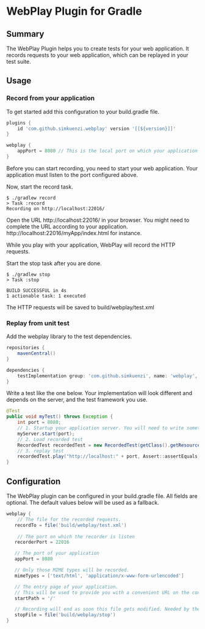 # WebPlay Plugin for Gradle

## Summary
The WebPlay Plugin helps you to create tests for your web application. 
It records requests to your web application, which can be replayed in your test suite.

## Usage
### Record from your application
To get started add this configuration to your build.gradle file.
```groovy 
plugins {
    id 'com.github.simkuenzi.webplay' version '[[${version}]]'
}   

webplay {
    appPort = 8080 // This is the local port on which your application runs. 
}
```

Before you can start recording, you need to start your web application. 
Your application must listen to the port configured above.

Now, start the record task.
```
$ ./gradlew record
> Task :record
Recording on http://localhost:22016/
```
Open the URL http://localhost:22016/ in your browser. You might need to complete the URL according to 
your application. http://localhost:22016/myApp/index.html for instance.

While you play with your application, WebPlay will record the HTTP requests.

Start the stop task after you are done.

```
$ ./gradlew stop
> Task :stop

BUILD SUCCESSFUL in 4s
1 actionable task: 1 executed
```

The HTTP requests will be saved to build/webplay/test.xml 

### Replay from unit test
Add the webplay library to the test dependencies.
```groovy
repositories {
    mavenCentral()
}

dependencies {
    testImplementation group: 'com.github.simkuenzi', name: 'webplay', version: '[[${webplayVersion}]]'
}
```

Write a test like the one below. Your implementation will look different and depends 
on the server, and the test framework you use.

```java
@Test
public void myTest() throws Exception {
    int port = 8080;
    // 1. Startup your application server. You will need to write something specific for your server/framework here...
    myServer.start(port);
    // 2. Load recorded test
    RecordedTest recordedTest = new RecordedTest(getClass().getResource("test.xml"));
    // 3. replay test
    recordedTest.play("http://localhost:" + port, Assert::assertEquals);
}
```

## Configuration
The WebPlay plugin can be configured in your build.gradle file. All fields are optional.
The default values below will be used as a fallback.
```groovy
webplay {
    // The file for the recorded requests.
   recordTo = file('build/webplay/test.xml')  
    
    // The port on which the recorder is listen
   recorderPort = 22016  

   // The port of your application
   appPort = 8080 

   // Only those MIME types will be recorded.
   mimeTypes = ['text/html', 'application/x-www-form-urlencoded'] 

   // The entry page of your application. 
   // This will be used to provide you with a convenient URL on the console output. 
   startPath = '/' 

   // Recording will end as soon this file gets modified. Needed by the stop task.
   stopFile = file('build/webplay/stop') 
}
```
